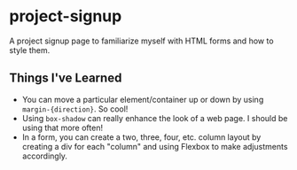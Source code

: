 # project-signup
A project signup page to familiarize myself with HTML forms and how to style them.

## Things I've Learned
- You can move a particular element/container up or down by using `margin-{direction}`. So cool!
- Using `box-shadow` can really enhance the look of a web page. I should be using that more often!
- In a form, you can create a two, three, four, etc. column layout by creating a div for each "column" and using Flexbox to make adjustments accordingly.
